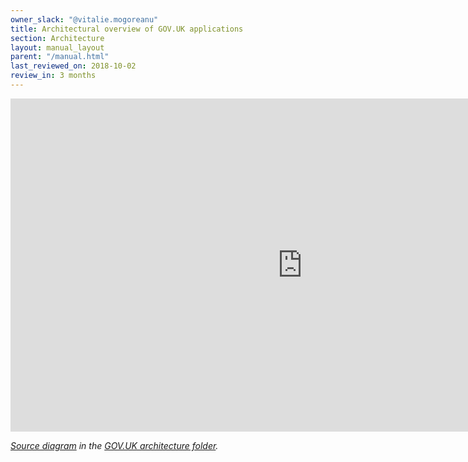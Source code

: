 ```yaml
---
owner_slack: "@vitalie.mogoreanu"
title: Architectural overview of GOV.UK applications
section: Architecture
layout: manual_layout
parent: "/manual.html"
last_reviewed_on: 2018-10-02
review_in: 3 months
---
```


<iframe src="https://www.draw.io/?lightbox=1&highlight=0000ff&layers=1&nav=1&title=Logical#Uhttps%3A%2F%2Fdrive.google.com%2Fa%2Fdigital.cabinet-office.gov.uk%2Fuc%3Fid%3D1qTEpv2kCzghqZpUF86UyQj4o0dZ97gTm%26export%3Ddownload" style="width:700pt;height:400pt; display: block; border:none">
</iframe>

<em>[Source diagram][src] in the [GOV.UK architecture folder][arch-folder].</em>

[src]: https://drive.google.com/open?id=1qTEpv2kCzghqZpUF86UyQj4o0dZ97gTm
[arch-folder]: https://drive.google.com/drive/folders/0B7zRJZy-BNyUS2lMMzJHLUpYM00
